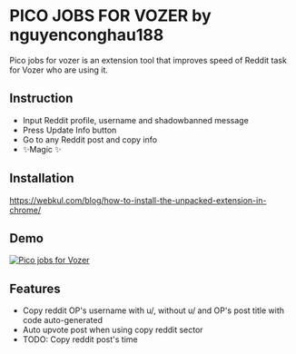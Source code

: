 # PICO JOBS FOR VOZER by nguyenconghau188
Pico jobs for vozer is an extension tool that improves speed of Reddit task for Vozer who are using it.

## Instruction
- Input Reddit profile, username and shadowbanned message
- Press Update Info button
- Go to any Reddit post and copy info
- ✨Magic ✨

## Installation
https://webkul.com/blog/how-to-install-the-unpacked-extension-in-chrome/

## Demo
[![Pico jobs for Vozer](https://yt-embed.herokuapp.com/embed?v=tbDziddpIHM)](https://www.youtube.com/watch?v=tbDziddpIHM "Pico jobs for Vozer")

## Features

- Copy reddit OP's username with u/, without u/ and OP's post title with code auto-generated
- Auto upvote post when using copy reddit sector
- TODO: Copy reddit post's time


